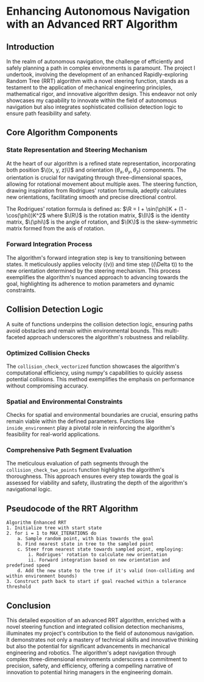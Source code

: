 
# Enhancing Autonomous Navigation with an Advanced RRT Algorithm

## Introduction

In the realm of autonomous navigation, the challenge of efficiently and safely planning a path in complex environments is paramount. The project I undertook, involving the development of an enhanced Rapidly-exploring Random Tree (RRT) algorithm with a novel steering function, stands as a testament to the application of mechanical engineering principles, mathematical rigor, and innovative algorithm design. This endeavor not only showcases my capability to innovate within the field of autonomous navigation but also integrates sophisticated collision detection logic to ensure path feasibility and safety.

## Core Algorithm Components

### State Representation and Steering Mechanism

At the heart of our algorithm is a refined state representation, incorporating both position $\((x, y, z)\)$ and orientation $(	\theta_x, 	\theta_y, 	\theta_z)$ components. The orientation is crucial for navigating through three-dimensional spaces, allowing for rotational movement about multiple axes. The steering function, drawing inspiration from Rodrigues' rotation formula, adeptly calculates new orientations, facilitating smooth and precise directional control.

The Rodrigues' rotation formula is defined as:
$\R = I + \sin(\phi)K + (1 - \cos(\phi))K^2\$
where $\(R\)$ is the rotation matrix, $\(I\)$ is the identity matrix, $\(\phi\)$ is the angle of rotation, and $\(K\)$ is the skew-symmetric matrix formed from the axis of rotation.

### Forward Integration Process

The algorithm's forward integration step is key to transitioning between states. It meticulously applies velocity \((v)\) and time step \((\Delta t)\) to the new orientation determined by the steering mechanism. This process exemplifies the algorithm's nuanced approach to advancing towards the goal, highlighting its adherence to motion parameters and dynamic constraints.

## Collision Detection Logic

A suite of functions underpins the collision detection logic, ensuring paths avoid obstacles and remain within environmental bounds. This multi-faceted approach underscores the algorithm's robustness and reliability.

### Optimized Collision Checks

The `collision_check_vectorized` function showcases the algorithm's computational efficiency, using numpy's capabilities to quickly assess potential collisions. This method exemplifies the emphasis on performance without compromising accuracy.

### Spatial and Environmental Constraints

Checks for spatial and environmental boundaries are crucial, ensuring paths remain viable within the defined parameters. Functions like `inside_environment` play a pivotal role in reinforcing the algorithm's feasibility for real-world applications.

### Comprehensive Path Segment Evaluation

The meticulous evaluation of path segments through the `collision_check_two_points` function highlights the algorithm's thoroughness. This approach ensures every step towards the goal is assessed for viability and safety, illustrating the depth of the algorithm's navigational logic.

## Pseudocode of the RRT Algorithm

```plaintext
Algorithm Enhanced RRT
1. Initialize tree with start state
2. for i = 1 to MAX_ITERATIONS do
    a. Sample random point, with bias towards the goal
    b. Find nearest state in tree to the sampled point
    c. Steer from nearest state towards sampled point, employing:
        i. Rodrigues' rotation to calculate new orientation
        ii. Forward integration based on new orientation and predefined speed
    d. Add the new state to the tree if it's valid (non-colliding and within environment bounds)
3. Construct path back to start if goal reached within a tolerance threshold
```

## Conclusion

This detailed exposition of an advanced RRT algorithm, enriched with a novel steering function and integrated collision detection mechanisms, illuminates my project's contribution to the field of autonomous navigation. It demonstrates not only a mastery of technical skills and innovative thinking but also the potential for significant advancements in mechanical engineering and robotics. The algorithm's adept navigation through complex three-dimensional environments underscores a commitment to precision, safety, and efficiency, offering a compelling narrative of innovation to potential hiring managers in the engineering domain.
